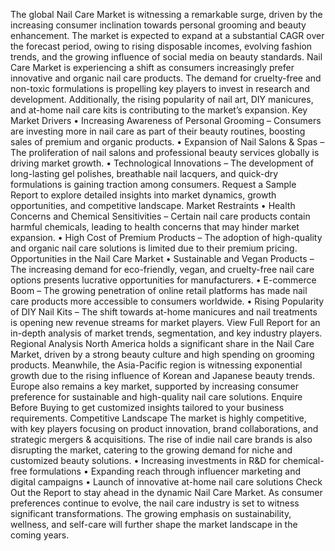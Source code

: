 The global Nail Care Market is witnessing a remarkable surge, driven by the increasing consumer inclination towards personal grooming and beauty enhancement. The market is expected to expand at a substantial CAGR over the forecast period, owing to rising disposable incomes, evolving fashion trends, and the growing influence of social media on beauty standards.
Nail Care Market is experiencing a shift as consumers increasingly prefer innovative and organic nail care products. The demand for cruelty-free and non-toxic formulations is propelling key players to invest in research and development. Additionally, the rising popularity of nail art, DIY manicures, and at-home nail care kits is contributing to the market’s expansion.
Key Market Drivers
•	Increasing Awareness of Personal Grooming – Consumers are investing more in nail care as part of their beauty routines, boosting sales of premium and organic products.
•	Expansion of Nail Salons & Spas – The proliferation of nail salons and professional beauty services globally is driving market growth.
•	Technological Innovations – The development of long-lasting gel polishes, breathable nail lacquers, and quick-dry formulations is gaining traction among consumers.
Request a Sample Report to explore detailed insights into market dynamics, growth opportunities, and competitive landscape.
Market Restraints
•	Health Concerns and Chemical Sensitivities – Certain nail care products contain harmful chemicals, leading to health concerns that may hinder market expansion.
•	High Cost of Premium Products – The adoption of high-quality and organic nail care solutions is limited due to their premium pricing.
Opportunities in the Nail Care Market
•	Sustainable and Vegan Products – The increasing demand for eco-friendly, vegan, and cruelty-free nail care options presents lucrative opportunities for manufacturers.
•	E-commerce Boom – The growing penetration of online retail platforms has made nail care products more accessible to consumers worldwide.
•	Rising Popularity of DIY Nail Kits – The shift towards at-home manicures and nail treatments is opening new revenue streams for market players.
View Full Report for an in-depth analysis of market trends, segmentation, and key industry players.
Regional Analysis
North America holds a significant share in the Nail Care Market, driven by a strong beauty culture and high spending on grooming products. Meanwhile, the Asia-Pacific region is witnessing exponential growth due to the rising influence of Korean and Japanese beauty trends. Europe also remains a key market, supported by increasing consumer preference for sustainable and high-quality nail care solutions.
Enquire Before Buying to get customized insights tailored to your business requirements.
Competitive Landscape
The market is highly competitive, with key players focusing on product innovation, brand collaborations, and strategic mergers & acquisitions. The rise of indie nail care brands is also disrupting the market, catering to the growing demand for niche and customized beauty solutions.
•	Increasing investments in R&D for chemical-free formulations
•	Expanding reach through influencer marketing and digital campaigns
•	Launch of innovative at-home nail care solutions
Check Out the Report to stay ahead in the dynamic Nail Care Market.
As consumer preferences continue to evolve, the nail care industry is set to witness significant transformations. The growing emphasis on sustainability, wellness, and self-care will further shape the market landscape in the coming years.

